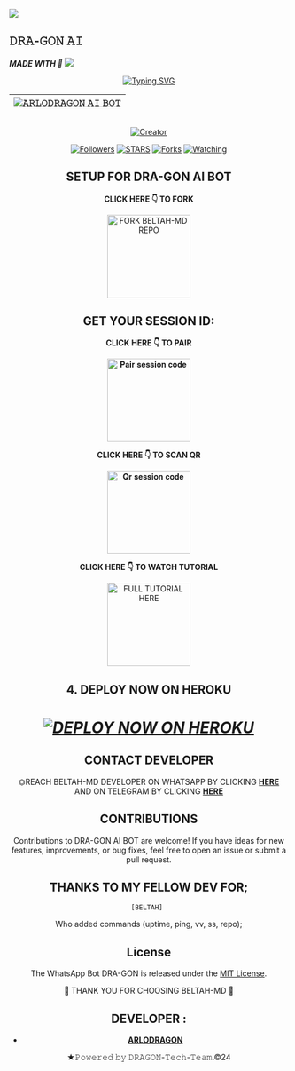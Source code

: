 <a><img src='https://telegra.ph/file/ca9ecb092c56f80c2f553.jpg'/></a>
## 𝙳𝚁𝙰-𝙶𝙾𝙽 𝙰𝙸 
   ***MADE WITH 💎***
<a><img src='https://i.imgur.com/LyHic3i.gif'/></a>

<div align="center">
<a href="https://git.io/typing-svg"><img src="https://readme-typing-svg.demolab.com?font=Black+Ops+One&size=50&pause=1000&color=1BAFBAFF&center=true&width=910&height=100&lines=𝙳𝚁𝙰-𝙶𝙾𝙽+𝙰𝙸;A+WHATSAPP+BOT;CREATED+BY+𝙰𝚁𝙻𝙾+𝙳𝚁𝙰𝙶𝙾𝙽" alt="Typing SVG" /></a>
  </p>
<div align="center">

| [![𝙰𝚁𝙻𝙾𝙳𝚁𝙰𝙶𝙾𝙽 𝙰𝙸 𝙱𝙾𝚃](https://telegra.ph/file/ca9ecb092c56f80c2f553.jpg)](https://github.com/Dragonarlo)|
|----|

<p align="center">
  <a href="#"><img src="http://readme-typing-svg.herokuapp.com?color=d1fa02&center=true&vCenter=true&multiline=false&lines=𝙳𝚁𝙰𝙶𝙾𝙽-𝙰𝙸+RESPONDS+FAST" alt="">
</p>
<p align="center">
<a href="#"><img title="Creator" src="https://img.shields.io/badge/Creator-ARLODRAGON TECH-red.svg?style=for-the-badge&logo=github"></a>
<p/>
<p align="center">
<a href="https://github.com/Dragonarlo?tab=followers"><img title="Followers" src="https://img.shields.io/github/followers/Beltahmd?label=Followers&style=social"></a>
<a href="https://github.com/Dragonarlo/stargazers/"><img title="STARS" src="https://img.shields.io/github/stars/Dragonarlo/Arlodragon?&style=social"></a>
<a href="https://github.com/Arlodragon/Dragonarlo/network/members"><img title="Forks" src="https://img.shields.io/github/forks/arlodragon/dragonarlo?style=social"></a>
<a href="https://github.com/Arlodragon/dragonarlo/watchers"><img title="Watching" src="https://img.shields.io/github/watchersDragonarlo/Arlodragon?label=Watching&style=social"></a>
  
## SETUP FOR DRA-GON AI BOT

**CLICK HERE 👇 TO FORK**

<a href="https://github.com/Dragonarlo/Arlodragon"><img src="https://img.shields.io/badge/Fork%20Beltahmd%20Repo-blue" alt="FORK BELTAH-MD REPO" width="150"></a>

## GET YOUR SESSION ID: 

**CLICK HERE 👇 TO PAIR**

<a href="https://pair-bel-tah-b427bf12d2e2.herokuapp.com/pair"><img src="https://img.shields.io/badge/Pair%20session%20code-green" alt="𝐏𝐚𝐢𝐫 𝐬𝐞𝐬𝐬𝐢𝐨𝐧 𝐜𝐨𝐝𝐞" width="150"></a>

**CLICK HERE 👇 TO SCAN QR**

<a href="https://pair-bel-tah-b427bf12d2e2.herokuapp.com/qr"><img src="https://img.shields.io/badge/QR%20session%20code-red" alt="𝐐𝐫 𝐬𝐞𝐬𝐬𝐢𝐨𝐧 𝐜𝐨𝐝𝐞" width="150"></a>

**CLICK HERE 👇 TO WATCH TUTORIAL**

<a href="https://www.youtube.com/@Beltahtech2024"><img src="https://img.shields.io/badge/WATCH%20FULL%20TUTORIAL-red" alt="FULL TUTORIAL HERE" width="150"></a>


## 4. DEPLOY NOW ON HEROKU 
<h1 align="center">
 
 ***[![DEPLOY NOW ON HEROKU](https://www.herokucdn.com/deploy/button.svg)](https://dashboard.heroku.com/new?template=https%3A%2F%2Fgithub.com%2Fan-author%2FArlodragon)***

 ## CONTACT DEVELOPER

⏣REACH BELTAH-MD DEVELOPER ON WHATSAPP BY CLICKING  [**HERE**](https://wa.me/254702713600)  AND ON TELEGRAM BY CLICKING  [**HERE**](https://t.me/ARLODRAGON) 

## CONTRIBUTIONS

Contributions to DRA-GON AI BOT are welcome! If you have ideas for new features, improvements, or bug fixes, feel free to open an issue or submit a pull request. <br>

  ## THANKS TO MY FELLOW DEV FOR;

    [BELTAH] 
    
Who added commands (uptime, ping, vv, ss, repo); <br>


## License

The WhatsApp Bot DRA-GON is released under the [MIT License](https://opensource.org/licenses/MIT).

🌟 THANK YOU FOR CHOOSING BELTAH-MD 🌟

## DEVELOPER :

- [**ARLODRAGON**](https://github.com/dragonarlo)

   

★𝙿𝚘𝚠𝚎𝚛𝚎𝚍 𝚋𝚢 𝙳𝚁𝙰𝙶𝙾𝙽-𝚃𝚎𝚌𝚑-𝚃𝚎𝚊𝚖.©24
